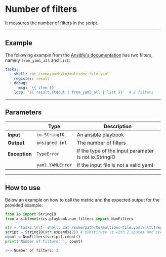 # Number of filters

It measures the number of [filters](https://docs.ansible.com/ansible/latest/user_guide/playbooks_filters.html) in the script.

---

## Example
The following example from the [Ansible's documentation](https://docs.ansible.com/ansible/latest/user_guide/playbooks_filters.html) has two filters, namely ```from_yaml_all``` and ```list```:

``` yaml
tasks:
  - shell: cat /some/path/to/multidoc-file.yaml
    register: result
  - debug:
      msg: '{{ item }}'
    loop: '{{ result.stdout | from_yaml_all | list }}'  # 2 filters 
```

---

## Parameters

|                |Type            |Description |
|----------------|----------------|-------------------|
| **Input**      | ```io.StringIO```    |An ansible playbook|
| **Output**     | ```unsigned int```   |The number of filters |
| **Exception**  | ```TypeError```      |If the type of the input parameter is not io.StringIO |
|                | ```yaml.YAMLError``` |If the input file is not a valid yaml | 

---

## How to use
Below an example on how to call the metric and the expected output for the provided example:

```python
from io import StringIO
from ansiblemetrics.playbook.num_filters import NumFilters

str = 'tasks:\n\t- shell: cat /some/path/to/multidoc-file.yaml\n\t\tregister: result\n\t- debug:\n\t\t\tmsg: '{{ item }}'\n\t\tloop: "{{ result.stdout | from_yaml_all | list }}"' 
script = StringIO(str.expands(2)) # substitute \t with 2 spaces and create the StringIO object
count = NumFilters(script).count()
print('Number of filters: ', count)

>>> Number of filters: 2
```